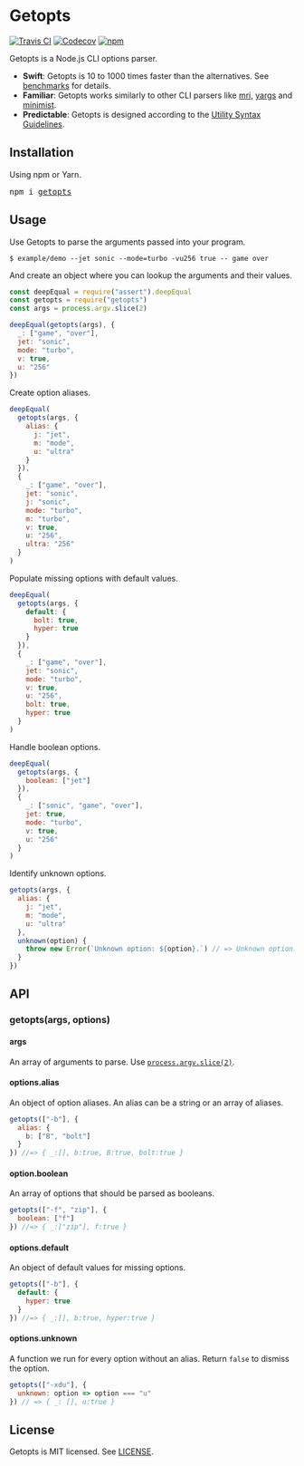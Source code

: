 # Getopts
[![Travis CI](https://img.shields.io/travis/JorgeBucaran/getopts/master.svg)](https://travis-ci.org/JorgeBucaran/getopts)
[![Codecov](https://img.shields.io/codecov/c/github/JorgeBucaran/getopts/master.svg)](https://codecov.io/gh/JorgeBucaran/getopts)
[![npm](https://img.shields.io/npm/v/getopts.svg)](https://www.npmjs.org/package/getopts)

Getopts is a Node.js CLI options parser.

* **Swift**: Getopts is 10 to 1000 times faster than the alternatives. See [benchmarks](./bench/README.md) for details.
* **Familiar**: Getopts works similarly to other CLI parsers like [mri](https://github.com/lukeed/mri), [yargs](https://github.com/yargs/yargs) and [minimist](https://github.com/substack/minimist).
* **Predictable**: Getopts is designed according to the [Utility Syntax Guidelines](http://pubs.opengroup.org/onlinepubs/9699919799/basedefs/V1_chap12.html).

## Installation

Using npm or Yarn.

<pre>
npm i <a href="https://www.npmjs.com/package/getopts">getopts</a>
</pre>

## Usage

Use Getopts to parse the arguments passed into your program.

```
$ example/demo --jet sonic --mode=turbo -vu256 true -- game over
```

And create an object where you can lookup the arguments and their values.

```js
const deepEqual = require("assert").deepEqual
const getopts = require("getopts")
const args = process.argv.slice(2)

deepEqual(getopts(args), {
  _: ["game", "over"],
  jet: "sonic",
  mode: "turbo",
  v: true,
  u: "256"
})
```

Create option aliases.

```js
deepEqual(
  getopts(args, {
    alias: {
      j: "jet",
      m: "mode",
      u: "ultra"
    }
  }),
  {
    _: ["game", "over"],
    jet: "sonic",
    j: "sonic",
    mode: "turbo",
    m: "turbo",
    v: true,
    u: "256",
    ultra: "256"
  }
)
```

Populate missing options with default values.

```js
deepEqual(
  getopts(args, {
    default: {
      bolt: true,
      hyper: true
    }
  }),
  {
    _: ["game", "over"],
    jet: "sonic",
    mode: "turbo",
    v: true,
    u: "256",
    bolt: true,
    hyper: true
  }
)
```

Handle boolean options.

```js
deepEqual(
  getopts(args, {
    boolean: ["jet"]
  }),
  {
    _: ["sonic", "game", "over"],
    jet: true,
    mode: "turbo",
    v: true,
    u: "256"
  }
)
```

Identify unknown options.

```js
getopts(args, {
  alias: {
    j: "jet",
    m: "mode",
    u: "ultra"
  },
  unknown(option) {
    throw new Error(`Unknown option: ${option}.`) // => Unknown option: v.
  }
})
```

## API

### getopts(args, options)
#### args

An array of arguments to parse. Use [`process.argv.slice(2)`](https://nodejs.org/docs/latest/api/process.html#process_process_argv).

#### options.alias

An object of option aliases. An alias can be a string or an array of aliases.

```js
getopts(["-b"], {
  alias: {
    b: ["B", "bolt"]
  }
}) //=> { _:[], b:true, B:true, bolt:true }
```

#### option.boolean

An array of options that should be parsed as booleans.

```js
getopts(["-f", "zip"], {
  boolean: ["f"]
}) //=> { _:["zip"], f:true }
```

#### options.default

An object of default values for missing options.

```js
getopts(["-b"], {
  default: {
    hyper: true
  }
}) //=> { _:[], b:true, hyper:true }
```

#### options.unknown

A function we run for every option without an alias. Return `false` to dismiss the option.

```js
getopts(["-xdu"], {
  unknown: option => option === "u"
}) // => { _: [], u:true }
```

## License

Getopts is MIT licensed. See [LICENSE](LICENSE.md).
